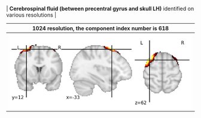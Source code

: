 


| **Cerebrospinal fluid (between precentral gyrus and skull LH)** identified on various resolutions |

| 1024 resolution, the component index number is 618|  
|:---:|  
| ![Component 1024](../1024/final/618.jpg "From component 1024: Cerebrospinal fluid (between precentral gyrus and skull LH)") |
